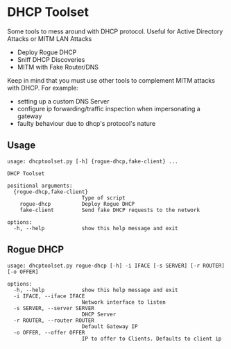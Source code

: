 # DHCP Toolset

Some tools to mess around with DHCP protocol. Useful for Active Directory Attacks or MITM LAN Attacks

- Deploy Rogue DHCP
- Sniff DHCP Discoveries
- MITM with Fake Router/DNS

Keep in mind that you must use other tools to complement MITM attacks with DHCP. For example:
- setting up a custom DNS Server
- configure ip forwarding/traffic inspection when impersonating a gateway
- faulty behaviour due to dhcp's protocol's nature

## Usage

```
usage: dhcptoolset.py [-h] {rogue-dhcp,fake-client} ...

DHCP Toolset

positional arguments:
  {rogue-dhcp,fake-client}
                        Type of script
    rogue-dhcp          Deploy Rogue DHCP
    fake-client         Send fake DHCP requests to the network

options:
  -h, --help            show this help message and exit

```

## Rogue DHCP

```
usage: dhcptoolset.py rogue-dhcp [-h] -i IFACE [-s SERVER] [-r ROUTER] [-o OFFER]

options:
  -h, --help            show this help message and exit
  -i IFACE, --iface IFACE
                        Network interface to listen
  -s SERVER, --server SERVER
                        DHCP Server
  -r ROUTER, --router ROUTER
                        Default Gateway IP
  -o OFFER, --offer OFFER
                        IP to offer to Clients. Defaults to client ip
```


